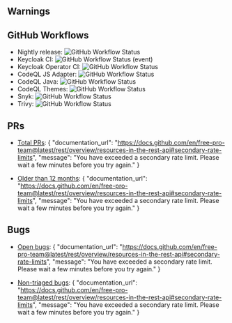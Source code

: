 ## Warnings


## GitHub Workflows

* Nightly release: ![GitHub Workflow Status](https://img.shields.io/github/workflow/status/keycloak-rel/keycloak-rel/Release%20Nightly)
* Keycloak CI: ![GitHub Workflow Status (event)](https://img.shields.io/github/workflow/status/keycloak/keycloak/Keycloak%20CI?event=schedule&branch=main)
* Keycloak Operator CI: ![GitHub Workflow Status](https://img.shields.io/github/workflow/status/keycloak/keycloak/Keycloak%20Operator%20CI?event=schedule&branch=main)
* CodeQL JS Adapter: ![GitHub Workflow Status](https://img.shields.io/github/workflow/status/keycloak/keycloak/CodeQL%20JS%20Adapter?event=schedule&branch=main)
* CodeQL Java: ![GitHub Workflow Status](https://img.shields.io/github/workflow/status/keycloak/keycloak/CodeQL%20Java?event=schedule&branch=main)
* CodeQL Themes: ![GitHub Workflow Status](https://img.shields.io/github/workflow/status/keycloak/keycloak/CodeQL%20Themes?event=schedule&branch=main)
* Snyk: ![GitHub Workflow Status](https://img.shields.io/github/workflow/status/keycloak/keycloak/Snyk?event=schedule&branch=main)
* Trivy: ![GitHub Workflow Status](https://img.shields.io/github/workflow/status/keycloak/keycloak/Trivy?event=schedule&branch=main)

## PRs

* [Total PRs](https://github.com/keycloak/keycloak/pulls): {
  "documentation_url": "https://docs.github.com/en/free-pro-team@latest/rest/overview/resources-in-the-rest-api#secondary-rate-limits",
  "message": "You have exceeded a secondary rate limit. Please wait a few minutes before you try again."
}

* [Older than 12 months](https://github.com/keycloak/keycloak/pulls?q=created%3A<2021-08-27): {
  "documentation_url": "https://docs.github.com/en/free-pro-team@latest/rest/overview/resources-in-the-rest-api#secondary-rate-limits",
  "message": "You have exceeded a secondary rate limit. Please wait a few minutes before you try again."
}

## Bugs

* [Open bugs](https://github.com/keycloak/keycloak/issues?q=is%3Aissue+is%3Aopen+label%3Akind%2Fbug+-label%3Astatus%2Ftriage+): {
  "documentation_url": "https://docs.github.com/en/free-pro-team@latest/rest/overview/resources-in-the-rest-api#secondary-rate-limits",
  "message": "You have exceeded a secondary rate limit. Please wait a few minutes before you try again."
}

* [Non-triaged bugs](https://github.com/keycloak/keycloak/issues?q=is%3Aissue+is%3Aopen+label%3Akind%2Fbug+label%3Astatus%2Ftriage): {
  "documentation_url": "https://docs.github.com/en/free-pro-team@latest/rest/overview/resources-in-the-rest-api#secondary-rate-limits",
  "message": "You have exceeded a secondary rate limit. Please wait a few minutes before you try again."
}


